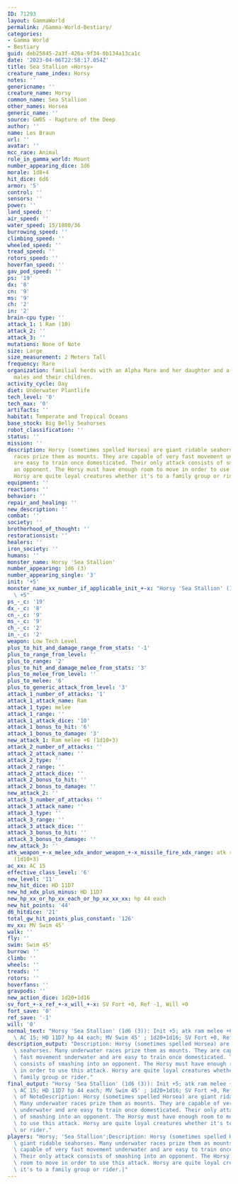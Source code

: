 ```yaml
---
ID: 71293
layout: GammaWorld
permalink: /Gamma-World-Bestiary/
categories:
- Gamma World
- Bestiary
guid: deb25845-2a3f-426a-9f34-0b134a13ca1c
date: '2023-04-06T22:58:17.054Z'
title: Sea Stallion «Horsy»
creature_name_index: Horsy
notes: ''
genericname: ''
creature_name: Horsy
common_name: Sea Stallion
other_names: Horsea
generic_name: ''
source: GW05 - Rapture of the Deep
author: ''
name: Les Braun
url: ''
avatar: ''
mcc_race: Animal
role_in_gamma_world: Mount
number_appearing_dice: 1d6
morale: 1d8+4
hit_dice: 6d6
armor: '5'
control: ''
sensors: ''
power: ''
land_speed: ''
air_speed: ''
water_speed: 15/1800/36
burrowing_speed: ''
climbing_speed: ''
wheeled_speed: ''
tread_speed: ''
rotors_speed: ''
hoverfan_speed: ''
gav_pod_speed: ''
ps: '19'
dx: '8'
cn: '9'
ms: '9'
ch: '2'
in: '2'
brain-cpu type: ''
attack_1: 1 Ram (10)
attack_2: ''
attack_3: ''
mutations: None of Note
size: Large
size_measurement: 2 Meters Tall
frequency: Rare
organization: familial herds with an Alpha Mare and her daughter and a group of stud
  males and their children.
activity_cycle: Day
diet: Underwater Plantlife
tech_level: '0'
tech_max: '0'
artifacts: ''
habitat: Temperate and Tropical Oceans
base_stock: Big Belly Seahorses
robot_classification: ''
status: ''
mission: ''
description: Horsy (sometimes spelled Horsea) are giant ridable seahorses. Many underwater
  races prize them as mounts. They are capable of very fast movement underwater and
  are easy to train once domesticated. Their only attack consists of smashing into
  an opponent. The Horsy must have enough room to move in order to use this attack.
  Horsy are quite loyal creatures whether it's to a family group or rider.
equipment: ''
reactions: ''
behavior: ''
repair_and_healing: ''
new_description: ''
combat: ''
society: ''
brotherhood_of_thought: ''
restorationsist: ''
healers: ''
iron_society: ''
humans: ''
monster_name: Horsy 'Sea Stallion'
number_appearing: 1d6 (3)
number_appearing_single: '3'
init: '+5'
monster_name_xx_number_if_applicable_init_+-x: "Horsy 'Sea Stallion' (1d6 (3)): Init\
  \ +5"
ps_-_c: '19'
dx_-_c: '8'
cn_-_c: '9'
ms_-_c: '9'
ch_-_c: '2'
in_-_c: '2'
weapon: Low Tech Level
plus_to_hit_and_damage_range_from_stats: '-1'
plus_to_range_from_level: ''
plus_to_range: '2'
plus_to_hit_and_damage_melee_from_stats: '3'
plus_to_melee_from_level: ''
plus_to_melee: '6'
plus_to_generic_attack_from_level: '3'
attack_1_number_of_attacks: '1'
attack_1_attack_name: Ram
attack_1_type: melee
attack_1_range: ''
attack_1_attack_dice: '10'
attack_1_bonus_to_hit: '6'
attack_1_bonus_to_damage: '3'
new_attack_1: Ram melee +6 (1d10+3)
attack_2_number_of_attacks: ''
attack_2_attack_name: ''
attack_2_type: ''
attack_2_range: ''
attack_2_attack_dice: ''
attack_2_bonus_to_hit: ''
attack_2_bonus_to_damage: ''
new_attack_2: ''
attack_3_number_of_attacks: ''
attack_3_attack_name: ''
attack_3_type: ''
attack_3_range: ''
attack_3_attack_dice: ''
attack_3_bonus_to_hit: ''
attack_3_bonus_to_damage: ''
new_attack_3: ''
atk_weapon_+-x_melee_xdx_andor_weapon_+-x_missile_fire_xdx_range: atk ram melee +6
  (1d10+3)
ac_xx: AC 15
effective_class_level: '6'
new_level: '11'
new_hit_dice: HD 11D7
new_hd_xdx_plus_minus: HD 11D7
new_hp_xx_or_hp_xx_each_or_hp_xx_xx_xx: hp 44 each
new_hit_points: '44'
d6_hitdice: '21'
total_gw_hit_points_plus_constant: '126'
mv_xx: MV Swim 45'
walk: ''
fly: ''
swim: Swim 45'
burrow: ''
climb: ''
wheels: ''
treads: ''
rotors: ''
hoverfans: ''
gravpods: ''
new_action_dice: 1d20+1d16
sv_fort_+-x_ref_+-x_will_+-x: SV Fort +0, Ref -1, Will +0
fort_save: '0'
ref_save: '-1'
will: '0'
normal_text: "Horsy 'Sea Stallion' (1d6 (3)): Init +5; atk ram melee +6 (1d10+3);\
  \ AC 15; HD 11D7 hp 44 each; MV Swim 45' ; 1d20+1d16; SV Fort +0, Ref -1, Will +0"
description_output: "Description: Horsy (sometimes spelled Horsea) are giant ridable\
  \ seahorses. Many underwater races prize them as mounts. They are capable of very\
  \ fast movement underwater and are easy to train once domesticated. Their only attack\
  \ consists of smashing into an opponent. The Horsy must have enough room to move\
  \ in order to use this attack. Horsy are quite loyal creatures whether it's to a\
  \ family group or rider."
final_output: "Horsy 'Sea Stallion' (1d6 (3)): Init +5; atk ram melee +6 (1d10+3);\
  \ AC 15; HD 11D7 hp 44 each; MV Swim 45' ; 1d20+1d16; SV Fort +0, Ref -1, Will +0None\
  \ of NoteDescription: Horsy (sometimes spelled Horsea) are giant ridable seahorses.\
  \ Many underwater races prize them as mounts. They are capable of very fast movement\
  \ underwater and are easy to train once domesticated. Their only attack consists\
  \ of smashing into an opponent. The Horsy must have enough room to move in order\
  \ to use this attack. Horsy are quite loyal creatures whether it's to a family group\
  \ or rider."
players: "Horsy; 'Sea Stallion';Description: Horsy (sometimes spelled Horsea) are\
  \ giant ridable seahorses. Many underwater races prize them as mounts. They are\
  \ capable of very fast movement underwater and are easy to train once domesticated.\
  \ Their only attack consists of smashing into an opponent. The Horsy must have enough\
  \ room to move in order to use this attack. Horsy are quite loyal creatures whether\
  \ it's to a family group or rider.|"
---
```

</br>